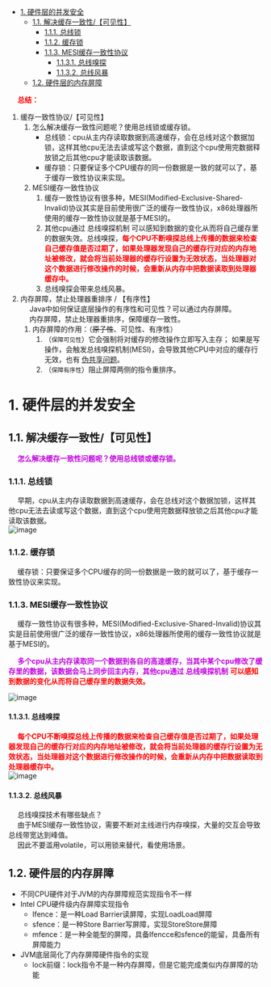 
<!-- TOC -->

- [1. 硬件层的并发安全](#1-硬件层的并发安全)
    - [1.1. 解决缓存一致性/【可见性】](#11-解决缓存一致性可见性)
        - [1.1.1. 总线锁](#111-总线锁)
        - [1.1.2. 缓存锁](#112-缓存锁)
        - [1.1.3. MESI缓存一致性协议](#113-mesi缓存一致性协议)
            - [1.1.3.1. 总线嗅探](#1131-总线嗅探)
            - [1.1.3.2. 总线风暴](#1132-总线风暴)
    - [1.2. 硬件层的内存屏障](#12-硬件层的内存屏障)

<!-- /TOC -->


&emsp; **<font color = "red">总结：</font>**  
1. 缓存一致性协议/【可见性】  
    1. 怎么解决缓存一致性问题呢？使用总线锁或缓存锁。  
        * 总线锁：cpu从主内存读取数据到高速缓存，会在总线对这个数据加锁，这样其他cpu无法去读或写这个数据，直到这个cpu使用完数据释放锁之后其他cpu才能读取该数据。  
        * 缓存锁：只要保证多个CPU缓存的同一份数据是一致的就可以了，基于缓存一致性协议来实现。  
    2. MESI缓存一致性协议  
        1. 缓存一致性协议有很多种，MESI(Modified-Exclusive-Shared-Invalid)协议其实是目前使用很广泛的缓存一致性协议，x86处理器所使用的缓存一致性协议就是基于MESI的。  
        2. 其他cpu通过 总线嗅探机制 可以感知到数据的变化从而将自己缓存里的数据失效。总线嗅探，**<font color = "red">每个CPU不断嗅探总线上传播的数据来检查自己缓存值是否过期了，如果处理器发现自己的缓存行对应的内存地址被修改，就会将当前处理器的缓存行设置为无效状态，当处理器对这个数据进行修改操作的时候，会重新从内存中把数据读取到处理器缓存中。</font>**    
        2. 总线嗅探会带来总线风暴。  
2. 内存屏障，禁止处理器重排序 / 【有序性】  
    &emsp; Java中如何保证底层操作的有序性和可见性？可以通过内存屏障。   
    &emsp; 内存屏障，禁止处理器重排序，保障缓存一致性。  
    1. 内存屏障的作用：（~~原子性~~、可见性、有序性）  
        1. （`保障可见性`）它会强制将对缓存的修改操作立即写入主存； 如果是写操作，会触发总线嗅探机制(MESI)，会导致其他CPU中对应的缓存行无效，也有 [伪共享问题](/docs/java/concurrent/PseudoSharing.md)。  
        2. （`保障有序性`）阻止屏障两侧的指令重排序。 

# 1. 硬件层的并发安全  
<!-- 

*** https://mp.weixin.qq.com/s/WTqdSz-lc5zzelJgk4Co8g
https://blog.csdn.net/w1453114339/article/details/107563613
https://www.jianshu.com/p/06717ac8312c
https://www.freesion.com/article/73021012217/

-->

<!-- 
https://www.cnblogs.com/Courage129/p/14401680.html
-->




## 1.1. 解决缓存一致性/【可见性】
&emsp; **<font color = "clime">怎么解决缓存一致性问题呢？使用总线锁或缓存锁。</font>**  

### 1.1.1. 总线锁  
&emsp; 早期，cpu从主内存读取数据到高速缓存，会在总线对这个数据加锁，这样其他cpu无法去读或写这个数据，直到这个cpu使用完数据释放锁之后其他cpu才能读取该数据。  
![image](http://www.wt1814.com/static/view/images/java/concurrent/multi-46.png)  

### 1.1.2. 缓存锁  
&emsp; 缓存锁：只要保证多个CPU缓存的同一份数据是一致的就可以了，基于缓存一致性协议来实现。  


### 1.1.3. MESI缓存一致性协议  
<!-- 
~~
https://mp.weixin.qq.com/s/yWifJmirZNnBrAIZrpJwyg
看懂这篇，才能说了解并发底层技术！ 
https://mp.weixin.qq.com/s/SZl2E5NAhpYM4kKv9gyQOQ
-->
&emsp; 缓存一致性协议有很多种，MESI(Modified-Exclusive-Shared-Invalid)协议其实是目前使用很广泛的缓存一致性协议，x86处理器所使用的缓存一致性协议就是基于MESI的。  

&emsp; **<font color = "clime">多个cpu从主内存读取同一个数据到各自的高速缓存，当其中某个cpu修改了缓存里的数据，该数据会马上同步回主内存，其他cpu通过</font>** **<font color = "clime">总线嗅探机制</font>** **<font color = "red">可以感知到数据的变化从而将自己缓存里的数据失效。</font>**  

![image](http://www.wt1814.com/static/view/images/java/concurrent/multi-47.png)  

#### 1.1.3.1. 总线嗅探  
&emsp; **<font color = "red">每个CPU不断嗅探总线上传播的数据来检查自己缓存值是否过期了，如果处理器发现自己的缓存行对应的内存地址被修改，就会将当前处理器的缓存行设置为无效状态，当处理器对这个数据进行修改操作的时候，会重新从内存中把数据读取到处理器缓存中。</font>**  
![image](http://www.wt1814.com/static/view/images/java/concurrent/multi-46.png)  

#### 1.1.3.2. 总线风暴
&emsp; 总线嗅探技术有哪些缺点？  
&emsp; 由于MESI缓存一致性协议，需要不断对主线进行内存嗅探，大量的交互会导致总线带宽达到峰值。   
&emsp; 因此不要滥用volatile，可以用锁来替代，看使用场景。  


## 1.2. 硬件层的内存屏障

<!-- 
https://blog.csdn.net/breakout_alex/article/details/94379895

-->

* 不同CPU硬件对于JVM的内存屏障规范实现指令不一样
* Intel CPU硬件级内存屏障实现指令
	* Ifence：是一种Load Barrier读屏障，实现LoadLoad屏障
	* sfence：是一种Store Barrier写屏障，实现StoreStore屏障
	* mfence：是一种全能型的屏障，具备Ifencce和sfence的能留，具备所有屏障能力
* JVM底层简化了内存屏障硬件指令的实现
	* lock前缀：lock指令不是一种内存屏障，但是它能完成类似内存屏障的功能
